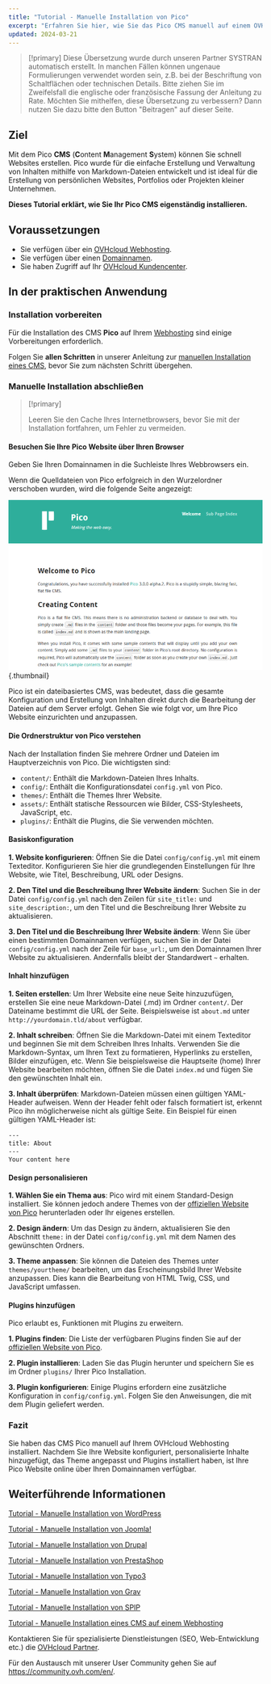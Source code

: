 ```yaml
---
title: "Tutorial - Manuelle Installation von Pico"
excerpt: "Erfahren Sie hier, wie Sie das Pico CMS manuell auf einem OVHcloud Webhosting installieren"
updated: 2024-03-21
---
```


> [!primary]
> Diese Übersetzung wurde durch unseren Partner SYSTRAN automatisch erstellt. In manchen Fällen können ungenaue Formulierungen verwendet worden sein, z.B. bei der Beschriftung von Schaltflächen oder technischen Details. Bitte ziehen Sie im Zweifelsfall die englische oder französische Fassung der Anleitung zu Rate. Möchten Sie mithelfen, diese Übersetzung zu verbessern? Dann nutzen Sie dazu bitte den Button "Beitragen" auf dieser Seite.
>

## Ziel

Mit dem Pico **CMS** (**C**ontent **M**anagement **S**ystem) können Sie schnell Websites erstellen. Pico wurde für die einfache Erstellung und Verwaltung von Inhalten mithilfe von Markdown-Dateien entwickelt und ist ideal für die Erstellung von persönlichen Websites, Portfolios oder Projekten kleiner Unternehmen.

**Dieses Tutorial erklärt, wie Sie Ihr Pico CMS eigenständig installieren.**

## Voraussetzungen

- Sie verfügen über ein [OVHcloud Webhosting](/links/web/hosting).
- Sie verfügen über einen [Domainnamen](https://www.ovhcloud.com/de/domains/).
- Sie haben Zugriff auf Ihr [OVHcloud Kundencenter](/links/manager).

## In der praktischen Anwendung

### Installation vorbereiten

Für die Installation des CMS **Pico** auf Ihrem [Webhosting](/links/web/hosting) sind einige Vorbereitungen erforderlich.

Folgen Sie **allen Schritten** in unserer Anleitung zur [manuellen Installation eines CMS](/pages/web_cloud/web_hosting/cms_manual_installation), bevor Sie zum nächsten Schritt übergehen.

### Manuelle Installation abschließen

> [!primary]
>
> Leeren Sie den Cache Ihres Internetbrowsers, bevor Sie mit der Installation fortfahren, um Fehler zu vermeiden.
>

#### Besuchen Sie Ihre Pico Website über Ihren Browser

Geben Sie Ihren Domainnamen in die Suchleiste Ihres Webbrowsers ein.

Wenn die Quelldateien von Pico erfolgreich in den Wurzelordner verschoben wurden, wird die folgende Seite angezeigt:

![Pico installation](images/welcome_page.png){.thumbnail}

Pico ist ein dateibasiertes CMS, was bedeutet, dass die gesamte Konfiguration und Erstellung von Inhalten direkt durch die Bearbeitung der Dateien auf dem Server erfolgt. Gehen Sie wie folgt vor, um Ihre Pico Website einzurichten und anzupassen.

#### Die Ordnerstruktur von Pico verstehen

Nach der Installation finden Sie mehrere Ordner und Dateien im Hauptverzeichnis von Pico. Die wichtigsten sind:

- `content/`: Enthält die Markdown-Dateien Ihres Inhalts.
- `config/`: Enthält die Konfigurationsdatei `config.yml` von Pico.
- `themes/`: Enthält die Themes Ihrer Website.
- `assets/`: Enthält statische Ressourcen wie Bilder, CSS-Stylesheets, JavaScript, etc.
- `plugins/`: Enthält die Plugins, die Sie verwenden möchten.

#### Basiskonfiguration

**1. Website konfigurieren**: Öffnen Sie die Datei `config/config.yml` mit einem Texteditor. Konfigurieren Sie hier die grundlegenden Einstellungen für Ihre Website, wie Titel, Beschreibung, URL oder Designs.

**2. Den Titel und die Beschreibung Ihrer Website ändern**: Suchen Sie in der Datei `config/config.yml` nach den Zeilen für `site_title:` und `site_description:`, um den Titel und die Beschreibung Ihrer Website zu aktualisieren.

**3. Den Titel und die Beschreibung Ihrer Website ändern**: Wenn Sie über einen bestimmten Domainnamen verfügen, suchen Sie in der Datei `config/config.yml` nach der Zeile für `base_url:`, um den Domainnamen Ihrer Website zu aktualisieren. Andernfalls bleibt der Standardwert `~` erhalten.

#### Inhalt hinzufügen

**1. Seiten erstellen**: Um Ihrer Website eine neue Seite hinzuzufügen, erstellen Sie eine neue Markdown-Datei (.md) im Ordner `content/`. Der Dateiname bestimmt die URL der Seite. Beispielsweise ist `about.md` unter `http://yourdomain.tld/about` verfügbar.

**2. Inhalt schreiben**: Öffnen Sie die Markdown-Datei mit einem Texteditor und beginnen Sie mit dem Schreiben Ihres Inhalts. Verwenden Sie die Markdown-Syntax, um Ihren Text zu formatieren, Hyperlinks zu erstellen, Bilder einzufügen, etc. Wenn Sie beispielsweise die Hauptseite (home) Ihrer Website bearbeiten möchten, öffnen Sie die Datei `index.md` und fügen Sie den gewünschten Inhalt ein.

**3. Inhalt überprüfen**: Markdown-Dateien müssen einen gültigen YAML-Header aufweisen. Wenn der Header fehlt oder falsch formatiert ist, erkennt Pico ihn möglicherweise nicht als gültige Seite. Ein Beispiel für einen gültigen YAML-Header ist:

```console
---
title: About
---
Your content here
```

#### Design personalisieren

**1. Wählen Sie ein Thema aus**: Pico wird mit einem Standard-Design installiert. Sie können jedoch andere Themes von der [offiziellen Website von Pico](https://picocms.org/themes/) herunterladen oder Ihr eigenes erstellen.

**2. Design ändern**: Um das Design zu ändern, aktualisieren Sie den Abschnitt `theme:` in der Datei `config/config.yml` mit dem Namen des gewünschten Ordners.

**3. Theme anpassen**: Sie können die Dateien des Themes unter `themes/yourtheme/` bearbeiten, um das Erscheinungsbild Ihrer Website anzupassen. Dies kann die Bearbeitung von HTML Twig, CSS, und JavaScript umfassen.

#### Plugins hinzufügen

Pico erlaubt es, Funktionen mit Plugins zu erweitern.

**1. Plugins finden**: Die Liste der verfügbaren Plugins finden Sie auf der [offiziellen Website von Pico](https://picocms.org/plugins/).

**2. Plugin installieren**: Laden Sie das Plugin herunter und speichern Sie es im Ordner `plugins/` Ihrer Pico Installation.

**3. Plugin konfigurieren**: Einige Plugins erfordern eine zusätzliche Konfiguration in `config/config.yml`. Folgen Sie den Anweisungen, die mit dem Plugin geliefert werden.

### Fazit

Sie haben das CMS Pico manuell auf Ihrem OVHcloud Webhosting installiert. Nachdem Sie Ihre Website konfiguriert, personalisierte Inhalte hinzugefügt, das Theme angepasst und Plugins installiert haben, ist Ihre Pico Website online über Ihren Domainnamen verfügbar.

## Weiterführende Informationen <a name="go-further"></a>

[Tutorial - Manuelle Installation von WordPress](/pages/web_cloud/web_hosting/cms_manual_installation_wordpress)

[Tutorial - Manuelle Installation von Joomla!](/pages/web_cloud/web_hosting/cms_manual_installation_joomla)

[Tutorial - Manuelle Installation von Drupal](/pages/web_cloud/web_hosting/cms_manual_installation_drupal)

[Tutorial - Manuelle Installation von PrestaShop](/pages/web_cloud/web_hosting/cms_manual_installation_prestashop)

[Tutorial - Manuelle Installation von Typo3](/pages/web_cloud/web_hosting/cms_manual_installation_typo3)

[Tutorial - Manuelle Installation von Grav](/pages/web_cloud/web_hosting/cms_manual_installation_grav)

[Tutorial - Manuelle Installation von SPIP](/pages/web_cloud/web_hosting/cms_manual_installation_spip)

[Tutorial - Manuelle Installation eines CMS auf einem Webhosting](/pages/web_cloud/web_hosting/cms_manual_installation)
 
Kontaktieren Sie für spezialisierte Dienstleistungen (SEO, Web-Entwicklung etc.) die [OVHcloud Partner](/links/partner).
 
Für den Austausch mit unserer User Community gehen Sie auf <https://community.ovh.com/en/>.
